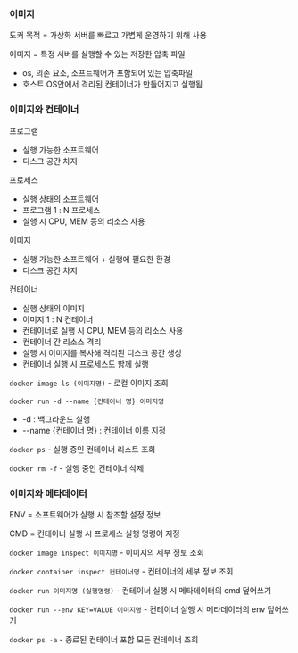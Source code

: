 ### 이미지
도커 목적 = 가상화 서버를 빠르고 가볍게 운영하기 위해 사용

이미지 = 특정 서버를 실행할 수 있는 저장한 압축 파일  
* os, 의존 요소, 소프트웨어가 포함되어 있는 압축파일  
* 호스트 OS안에서 격리된 컨테이너가 만들어지고 실행됨

### 이미지와 컨테이너
프로그램  
* 실행 가능한 소프트웨어
* 디스크 공간 차지 

프로세스  
* 실행 상태의 소프트웨어  
* 프로그램 1 : N 프로세스  
* 실행 시 CPU, MEM 등의 리소스 사용  

이미지  
* 실행 가능한 소프트웨어 + 실행에 필요한 환경  
* 디스크 공간 차지

컨테이너  
* 실행 상태의 이미지
* 이미지 1 : N 컨테이너  
* 컨테이너로 실행 시  CPU, MEM 등의 리소스 사용  
* 컨테이너 간 리소스 격리  
* 실행 시 이미지를 복사해 격리된 디스크 공간 생성  
* 컨테이너 실행 시 프로세스도 함께 실행

`docker image ls (이미지명)` - 로컬 이미지 조회  

`docker run -d --name {컨테이너 명} 이미지명`  
* -d : 백그라운드 실행 
* --name {컨테이너 명} : 컨테이너 이름 지정

`docker ps` - 실행 중인 컨테이너 리스트 조회

`docker rm -f` - 실행 중인 컨테이너 삭제

### 이미지와 메타데이터
ENV = 소프트웨어가 실행 시 참조할 설정 정보

CMD = 컨테이너 실행 시 프로세스 실행 명령어 지정

`docker image inspect 이미지명` - 이미지의 세부 정보 조회

`docker container inspect 컨테이너명` - 컨테이너의 세부 정보 조회

`docker run 이미지명 (실행명령)` - 컨테이너 실행 시 메타데이터의 cmd 덮어쓰기

`docker run --env KEY=VALUE 이미지명` - 컨테이너 실행 시 메타데이터의 env 덮어쓰기

`docker ps -a` - 종료된 컨테이너 포함 모든 컨테이너 조회